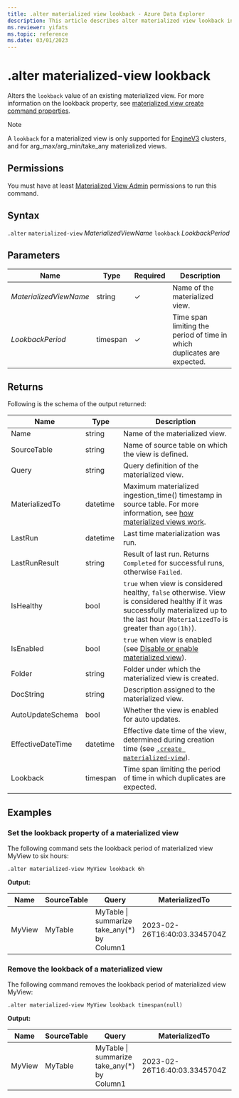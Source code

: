 ```yaml
---
title: .alter materialized view lookback - Azure Data Explorer
description: This article describes alter materialized view lookback in Azure Data Explorer.
ms.reviewer: yifats
ms.topic: reference
ms.date: 03/01/2023
---
```

# .alter materialized-view lookback

Alters the `lookback` value of an existing materialized view. For more information on the lookback property, see [materialized view create command properties](materialized-view-create.md#properties).

> [!NOTE]
> A `lookback` for a materialized view is only supported for [EngineV3](../../../engine-v3.md) clusters, and for arg_max/arg_min/take_any materialized views.

## Permissions

You must have at least [Materialized View Admin](../access-control/role-based-access-control.md) permissions to run this command.

## Syntax

`.alter` `materialized-view` *MaterializedViewName* `lookback` *LookbackPeriod*

## Parameters

| Name                   | Type     | Required | Description                                                                   |
|------------------------|----------|----------|-------------------------------------------------------------------------------|
| *MaterializedViewName* | string   | &check;  | Name of the materialized view.                                                |
| *LookbackPeriod*       | timespan | &check;  | Time span limiting the period of time in which duplicates are expected.       |

## Returns

Following is the schema of the output returned:

| Name              | Type     | Description                                                                                                                                                                                 |
|-------------------|----------|---------------------------------------------------------------------------------------------------------------------------------------------------------------------------------------------|
| Name              | string   | Name of the materialized view.                                                                                                                                                              |
| SourceTable       | string   | Name of source table on which the view is defined.                                                                                                                                          |
| Query             | string   | Query definition of the materialized view.                                                                                                                                                  |
| MaterializedTo    | datetime | Maximum materialized ingestion_time() timestamp in source table. For more information, see [how materialized views work](materialized-view-overview.md#how-materialized-views-work).        |
| LastRun           | datetime | Last time materialization was run.                                                                                                                                                          |
| LastRunResult     | string   | Result of last run. Returns `Completed` for successful runs, otherwise `Failed`.                                                                                                            |
| IsHealthy         | bool     | `true` when view is considered healthy, `false` otherwise. View is considered healthy if it was successfully materialized up to the last hour (`MaterializedTo` is greater than `ago(1h)`). |
| IsEnabled         | bool     | `true` when view is enabled (see [Disable or enable materialized view](materialized-view-enable-disable.md)).                                                                               |
| Folder            | string   | Folder under which the materialized view is created.                                                                                                                                        |
| DocString         | string   | Description assigned to the materialized view.                                                                                                                                              |
| AutoUpdateSchema  | bool     | Whether the view is enabled for auto updates.                                                                                                                                               |
| EffectiveDateTime | datetime | Effective date time of the view, determined during creation time (see [`.create materialized-view`](materialized-view-create.md#create-materialized-view)).                                 |
| Lookback          | timespan | Time span limiting the period of time in which duplicates are expected.                                                                                                                     |

## Examples

### Set the lookback property of a materialized view

The following command sets the lookback period of materialized view MyView to six hours:

```kusto
.alter materialized-view MyView lookback 6h
```

**Output:**

| Name   | SourceTable | Query                                       | MaterializedTo                   | LastRun                      | LastRunResult | IsHealthy | IsEnabled | Folder           | DocString | AutoUpdateSchema | EffectiveDateTime            | Lookback   |
|--------|-------------|---------------------------------------------|----------------------------------|------------------------------|---------------|-----------|-----------|------------------|-----------|------------------|------------------------------|------------|
| MyView | MyTable     | MyTable \| summarize take_any(*) by Column1 | 2023-02-26T16:40:03.3345704Z     | 2023-02-26T16:44:15.9033667Z | Completed     | true      | true      |                  |           | true             | 2023-02-23T14:01:42.5172342Z | 6:00:00:00 |

### Remove the lookback of a materialized view

The following command removes the lookback period of materialized view MyView:

```kusto
.alter materialized-view MyView lookback timespan(null)
```

**Output:**

| Name   | SourceTable | Query                                       | MaterializedTo                   | LastRun                      | LastRunResult | IsHealthy | IsEnabled | Folder           | DocString | AutoUpdateSchema | EffectiveDateTime            | Lookback   |
|--------|-------------|---------------------------------------------|----------------------------------|------------------------------|---------------|-----------|-----------|------------------|-----------|------------------|------------------------------|------------|
| MyView | MyTable     | MyTable \| summarize take_any(*) by Column1 | 2023-02-26T16:40:03.3345704Z     | 2023-02-26T16:44:15.9033667Z | Completed     | true      | true      |                  |           | true             | 2023-02-23T14:01:42.5172342Z |            |
